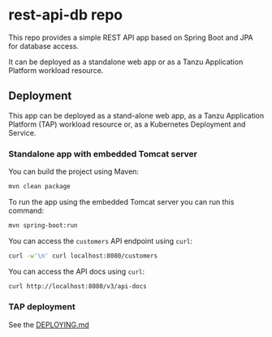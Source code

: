 # rest-api-db repo

This repo provides a simple REST API app based on Spring Boot and JPA for database access.

It can be deployed as a standalone web app or as a Tanzu Application Platform workload resource.

## Deployment

This app can be deployed as a stand-alone web app, as a Tanzu Application Platform (TAP) workload resource or, as a Kubernetes Deployment and Service.

### Standalone app with embedded Tomcat server

You can build the project using Maven:

```bash
mvn clean package
```

To run the app using the embedded Tomcat server you can run this command:

```bash
mvn spring-boot:run
```

You can access the `customers` API endpoint using `curl`:

```bash
curl -w'\n' curl localhost:8080/customers  
```

You can access the API docs using `curl`:

```bash
curl http://localhost:8080/v3/api-docs  
```

### TAP deployment

See the [DEPLOYING.md](DEPLOYING.md)
